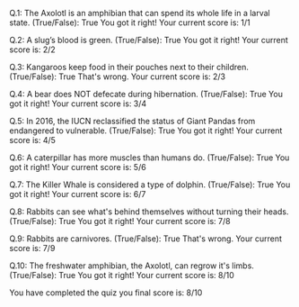 Q.1: The Axolotl is an amphibian that can spend its whole life in a larval state. (True/False): True
You got it right!
Your current score is: 1/1

Q.2: A slug&rsquo;s blood is green. (True/False): True
You got it right!
Your current score is: 2/2

Q.3: Kangaroos keep food in their pouches next to their children. (True/False): True
That's wrong.
Your current score is: 2/3

Q.4: A bear does NOT defecate during hibernation. (True/False): True
You got it right!
Your current score is: 3/4

Q.5: In 2016, the IUCN reclassified the status of Giant Pandas from endangered to vulnerable. (True/False): True
You got it right!
Your current score is: 4/5

Q.6: A caterpillar has more muscles than humans do. (True/False): True
You got it right!
Your current score is: 5/6

Q.7: The Killer Whale is considered a type of dolphin. (True/False): True
You got it right!
Your current score is: 6/7

Q.8: Rabbits can see what&#039;s behind themselves without turning their heads. (True/False): True
You got it right!
Your current score is: 7/8

Q.9: Rabbits are carnivores. (True/False): True
That's wrong.
Your current score is: 7/9

Q.10: The freshwater amphibian, the Axolotl, can regrow it&#039;s limbs. (True/False): True
You got it right!
Your current score is: 8/10

You have completed the quiz
you final score is: 8/10
